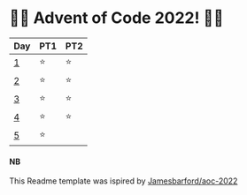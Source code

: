 # 🎄🎁 Advent of Code 2022! 🎁🎄

| Day | PT1 | PT2 |
| --- | ---- | ---- |
| [1](https://adventofcode.com/2022/day/1) | ⭐️ | ⭐️ |
| [2](https://adventofcode.com/2022/day/2) | ⭐️ | ⭐️ |
| [3](https://adventofcode.com/2022/day/3) | ⭐️ | ⭐️ |
| [4](https://adventofcode.com/2022/day/4) | ⭐️ | ⭐️ |
| [5](https://adventofcode.com/2022/day/4) | ⭐️ |  |

#### NB
This Readme template was ispired by [Jamesbarford/aoc-2022](https://github.com/Jamesbarford/aoc-2022/blob/main/README.md?plain=1)
